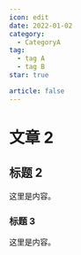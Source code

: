```yaml
---
icon: edit
date: 2022-01-02
category:
  - CategoryA
tag:
  - tag A
  - tag B
star: true

article: false
---
```


# 文章 2

## 标题 2

这里是内容。

### 标题 3

这里是内容。
